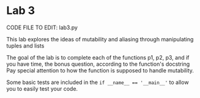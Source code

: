 # Lab 3

CODE FILE TO EDIT:  lab3.py

This lab explores the ideas of mutability and aliasing through manipulating tuples and lists

The goal of the lab is to complete each of the functions p1, p2, p3, and if you have time, the bonus question, according to the function's docstring Pay special attention to how the function is supposed to handle mutability. 

Some basic tests are included in the `if __name__ == '__main__'` to allow you to easily test your code. 
